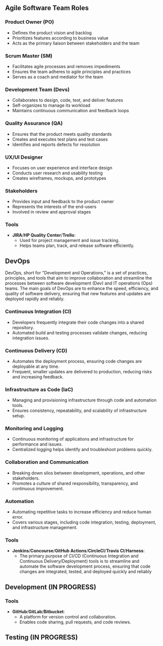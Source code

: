 ## Agile Software Team Roles

### Product Owner (PO)
- Defines the product vision and backlog
- Prioritizes features according to business value
- Acts as the primary liaison between stakeholders and the team

### Scrum Master (SM)
- Facilitates agile processes and removes impediments
- Ensures the team adheres to agile principles and practices
- Serves as a coach and mediator for the team

### Development Team (Devs)
- Collaborates to design, code, test, and deliver features
- Self-organizes to manage its workload
- Maintains continuous communication and feedback loops

### Quality Assurance (QA)
- Ensures that the product meets quality standards
- Creates and executes test plans and test cases
- Identifies and reports defects for resolution

### UX/UI Designer
- Focuses on user experience and interface design
- Conducts user research and usability testing
- Creates wireframes, mockups, and prototypes

### Stakeholders
- Provides input and feedback to the product owner
- Represents the interests of the end-users
- Involved in review and approval stages

### Tools
- **JIRA**/**HP Quality Center**/**Trello**:
  - Used for project management and issue tracking.
  - Helps teams plan, track, and release software efficiently.

## DevOps

DevOps, short for "Development and Operations," is a set of practices, principles, and tools that aim to improve collaboration and streamline the processes between software development (Dev) and IT operations (Ops) teams. The main goals of DevOps are to enhance the speed, efficiency, and quality of software delivery, ensuring that new features and updates are deployed rapidly and reliably.

### Continuous Integration (CI)
- Developers frequently integrate their code changes into a shared repository.
- Automated build and testing processes validate changes, reducing integration issues.

### Continuous Delivery (CD)
- Automates the deployment process, ensuring code changes are deployable at any time.
- Frequent, smaller updates are delivered to production, reducing risks and increasing feedback.

### Infrastructure as Code (IaC)
- Managing and provisioning infrastructure through code and automation tools.
- Ensures consistency, repeatability, and scalability of infrastructure setup.

### Monitoring and Logging
- Continuous monitoring of applications and infrastructure for performance and issues.
- Centralized logging helps identify and troubleshoot problems quickly.

### Collaboration and Communication
- Breaking down silos between development, operations, and other stakeholders.
- Promotes a culture of shared responsibility, transparency, and continuous improvement.

### Automation
- Automating repetitive tasks to increase efficiency and reduce human error.
- Covers various stages, including code integration, testing, deployment, and infrastructure management.
### Tools
- **Jenkins**/**Concourse**/**GitHub Actions**/**CircleCI**/**Travis CI**/**Harness**:
  - The primary purpose of CI/CD (Continuous Integration and Continuous Delivery/Deployment) tools is to streamline and automate the software development process, ensuring that code changes are integrated, tested, and deployed quickly and reliably


## Development (IN PROGRESS)

### Tools
- **GitHub**/**GitLab**/**Bitbucket**:
  - A platform for version control and collaboration.
  - Enables code sharing, pull requests, and code reviews.

## Testing (IN PROGRESS)
